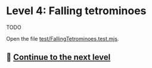# Level 4: Falling tetrominoes

TODO

Open the file [test/FallingTetrominoes.test.mjs](../test/FallingTetrominoes.test.mjs).

## 🚀 [Continue to the next level](level-5.md)
